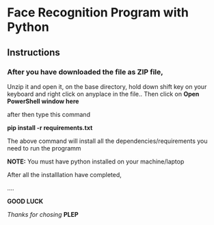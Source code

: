 # Face Recognition Program with Python 

## Instructions

### After you have downloaded the file as ZIP file,

Unzip it and open it, 
on the base directory, 
hold down shift key on your keyboard and right click on anyplace in the file..
Then click on **Open PowerShell window here**

after then type this command

**pip install -r requirements.txt**

The above command will install all the dependencies/requirements you need to run the programm

**NOTE:** You must have python installed on your machine/laptop


After all the installlation have completed,

....




**GOOD LUCK** 

*Thanks for chosing* **PLEP**
